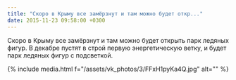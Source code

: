 ```yaml
---
title: "Скоро в Крыму все замёрзнут и там можно будет откр..."
date: 2015-11-23 09:58:00 +0300
---
```


Скоро в Крыму все замёрзнут и там можно будет открыть парк ледяных фигур. В декабре пустят в строй первую энергетическую ветку, и будет парк ледяных фигур с подсветкой.

{% include media.html f="/assets/vk_photos/3/FFxH1pyKa4Q.jpg" alt="" %}

